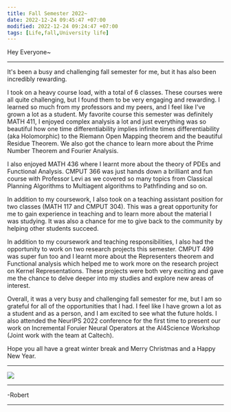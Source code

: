 ```yaml
---
title: Fall Semester 2022~
date: 2022-12-24 09:45:47 +07:00
modified: 2022-12-24 09:24:47 +07:00
tags: [Life,fall,University life]
---
```

Hey Everyone~
<hr>
It's been a busy and challenging fall semester for me, but it has also been incredibly rewarding.

I took on a heavy course load, with a total of 6 classes. These courses were all quite challenging, but I found them to be very engaging and rewarding. I learned so much from my professors and my peers, and I feel like I've grown a lot as a student. My favorite course this semester was definitely MATH 411, I enjoyed complex analysis a lot and just everything was so beautiful how one time differentiability implies infinite times differentiability (aka Holomorphic) to the Riemann Open Mapping theorem and the beautiful Residue Theorem. We also got the chance to learn more about the Prime Number Theorem and Fourier Analysis.

I also enjoyed MATH 436 where I learnt more about the theory of PDEs and Functional Analysis. CMPUT 366 was just hands down a brilliant and fun course with Professor Levi as we covered so many topics from Classical Planning Algorithms to Multiagent algorithms to Pathfinding and so on. 

In addition to my coursework, I also took on a teaching assistant position for two classes (MATH 117 and CMPUT 304). This was a great opportunity for me to gain experience in teaching and to learn more about the material I was studying. It was also a chance for me to give back to the community by helping other students succeed.

In addition to my coursework and teaching responsibilities, I also had the opportunity to work on two research projects this semester. CMPUT 499 was super fun too and I learnt more about the Representers theorem and Functional analysis which helped me to work more on the research project on Kernel Representations. These projects were both very exciting and gave me the chance to delve deeper into my studies and explore new areas of interest.

Overall, it was a very busy and challenging fall semester for me, but I am so grateful for all of the opportunities that I had. I feel like I have grown a lot as a student and as a person, and I am excited to see what the future holds. I also attended the NeurIPS 2022 conference for the first time to present our work on Incremental Foruier Neural Operators at the AI4Science Workshop (Joint work with the team at Caltech).

Hope you all have a great winter break and Merry Christmas and a Happy New Year.
<hr>

<img src = "https://www.ualberta.ca/medicine/media-library/programs/md-program/website-update/20080601_01_0062_3.jpg">

<hr>
-Robert
<hr> 

